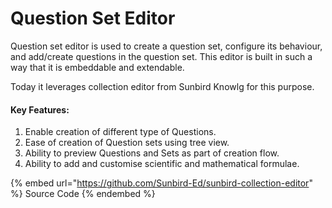 # Question Set Editor

Question set editor is used to create a question set, configure its behaviour, and add/create questions in the question set. This editor is built in such a way that it is embeddable and extendable.

Today it leverages collection editor from Sunbird Knowlg for this purpose.

#### Key Features:

1. Enable creation of different type of Questions.
2. Ease of creation of Question sets using tree view.
3. Ability to preview Questions and Sets as part of creation flow.
4. Ability to add and customise scientific and mathematical formulae.

{% embed url="https://github.com/Sunbird-Ed/sunbird-collection-editor" %}
Source Code
{% endembed %}
